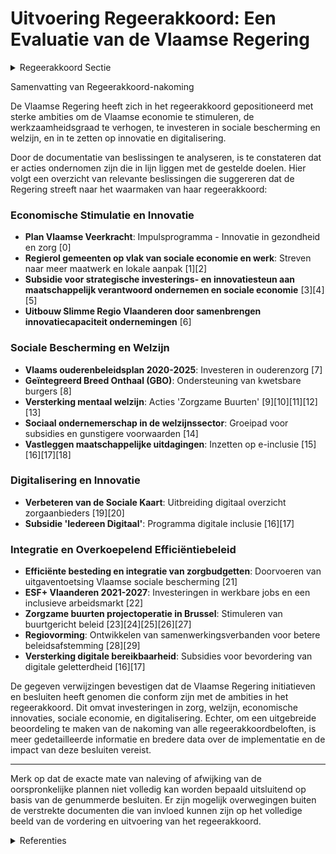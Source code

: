# Uitvoering Regeerakkoord: Een Evaluatie van de Vlaamse Regering

<details>
        <summary>Regeerakkoord Sectie </summary>
        <p>1.1 Uitdagingen en visie Vlaanderen sterk, sociaal en verantwoordelijk De Vlaamse regering heeft steile ambities. We willen aansluiten bij de Scandinavische toplanden in Europa, zowel op het vlak van economie en welvaart als op het vlak van sociale bescherming en welzijn. Onze Vlaamse economie aanzwen-gelen met toekomstgerichte investeringen en het verhogen van onze werkzaamheidsgraad zijn essentieel om de welvaart te creëren die ons in staat stelt om solidair te zijn met de zwakkeren in onze samenleving, met die mensen die tegenslag kennen in het leven en die tijdelijk of permanent hulp nodig hebben. Vlaanderen is alleen sterk als het ook sociaal is. De Vlaamse regering wil elke Vlaming – ongeacht zijn afkomst, overtuiging, leeftijd, handicap of geaardheid – de kans geven zich te ontplooien als individu en als burger in de maatschappij. Vlaanderen zal een warme thuis zijn en zorg dragen voor iedereen die hier geboren wordt, opgroeit, woont, werkt en leeft. Onze gemeenschap laat niemand in de steek. De Vlaamse regering zal stevige budgetten vrijmaken voor een warm en sociaal Vlaanderen via extra investeringen en hervormingen. Voor mensen met een beperking dringen we de wacht-lijsten zo snel mogelijk terug. Voor kwetsbare jongeren investeren we in de capaciteit van de jeugdhulp. Voor mensen met psychische problemen verhogen we het aanbod in de geeste-lijke gezondheidszorg. Voor onze ouderen inves-teren we verder in thuiszorg en kwaliteitsvolle en betaalbare woonzorgcentra met een striktere controle op de dagprijsverhogingen. Voor alle ouders en kinderen evalueren we het nieuwe systeem van de kinderbijslag, boeken we maxi-maal efficiëntiewinsten en evolueren we naar één uitbetalingsactor. We zetten in op een groei van het kinderopvangaanbod, waarbij de betaalbaar-heid, flexibiliteit en leefbaarheid van de opvang vooropgesteld worden. De Vlaamse overheid zal de komende regeerpe-riode sterk inzetten op performantie, resultaats-gericht investeren na bewezen evidentie (meten outcome), vereenvoudiging, innovatie, digitalise-ring, sociaal ondernemerschap volgens de afge-sproken regels en de uitbouw van een Vlaams zorg- en ondersteuningslandschap dat de keuze-vrijheid en de regie van de cliënt voorop stelt. De financiering is in principe persoonsvolgend. De schotten tussen verschillende sectoren werken we maximaal weg om te komen tot een beter geïnte-greerd aanbod. We boeken efficiëntiewinsten op organisatiegebonden financiering en structuren, en herinvesteren deze middelen in zorgfinancie-ring. We blijven verder inzetten op de vermaat-schappelijking van de zorg. Lokale besturen zijn, als overheidsniveau dat het dichtst bij de burger staat, hiervoor onze naaste partners. We versterken hun regierol, die moet onderscheiden worden van hun rol als lokale actor. De Vlaamse overheid reikt de middelen aan om waar mogelijk een buurtgericht, inclusief en warm sociaal beleid te voeren. Voor ouderen ontwikkelen we nieuw ouderenbeleidsplan, dat zich uitstrekt over meerdere domeinen. We maken werk van Health in All Policies. </p>
        </details> 

Samenvatting van Regeerakkoord-nakoming

De Vlaamse Regering heeft zich in het regeerakkoord gepositioneerd met sterke ambities om de Vlaamse economie te stimuleren, de werkzaamheidsgraad te verhogen, te investeren in sociale bescherming en welzijn, en in te zetten op innovatie en digitalisering. 

Door de documentatie van beslissingen te analyseren, is te constateren dat er acties ondernomen zijn die in lijn liggen met de gestelde doelen. Hier volgt een overzicht van relevante beslissingen die suggereren dat de Regering streeft naar het waarmaken van haar regeerakkoord:

### Economische Stimulatie en Innovatie

- **Plan Vlaamse Veerkracht**: Impulsprogramma - Innovatie in gezondheid en zorg \[0\]
- **Regierol gemeenten op vlak van sociale economie en werk**: Streven naar meer maatwerk en lokale aanpak \[1\]\[2\]
- **Subsidie voor strategische investerings- en innovatiesteun aan maatschappelijk verantwoord ondernemen en sociale economie** \[3\]\[4\]\[5\]
- **Uitbouw Slimme Regio Vlaanderen door samenbrengen innovatiecapaciteit ondernemingen** \[6\]

### Sociale Bescherming en Welzijn

- **Vlaams ouderenbeleidsplan 2020-2025**: Investeren in ouderenzorg \[7\]
- **Geïntegreerd Breed Onthaal (GBO)**: Ondersteuning van kwetsbare burgers \[8\]
- **Versterking mentaal welzijn**: Acties 'Zorgzame Buurten' \[9\]\[10\]\[11\]\[12\]\[13\]
- **Sociaal ondernemerschap in de welzijnssector**: Groeipad voor subsidies en gunstigere voorwaarden \[14\]
- **Vastleggen maatschappelijke uitdagingen**: Inzetten op e-inclusie \[15\]\[16\]\[17\]\[18\]

### Digitalisering en Innovatie

- **Verbeteren van de Sociale Kaart**: Uitbreiding digitaal overzicht zorgaanbieders \[19\]\[20\]
- **Subsidie 'Iedereen Digitaal'**: Programma digitale inclusie \[16\]\[17\]

### Integratie en Overkoepelend Efficiëntiebeleid

- **Efficiënte besteding en integratie van zorgbudgetten**: Doorvoeren van uitgaventoetsing Vlaamse sociale bescherming \[21\]
- **ESF+ Vlaanderen 2021-2027**: Investeringen in werkbare jobs en een inclusieve arbeidsmarkt \[22\]
- **Zorgzame buurten projectoperatie in Brussel**: Stimuleren van buurtgericht beleid \[23\]\[24\]\[25\]\[26\]\[27\]
- **Regiovorming**: Ontwikkelen van samenwerkingsverbanden voor betere beleidsafstemming \[28\]\[29\]
- **Versterking digitale bereikbaarheid**: Subsidies voor bevordering van digitale geletterdheid \[16\]\[17\]

De gegeven verwijzingen bevestigen dat de Vlaamse Regering initiatieven en besluiten heeft genomen die conform zijn met de ambities in het regeerakkoord. Dit omvat investeringen in zorg, welzijn, economische innovaties, sociale economie, en digitalisering. Echter, om een uitgebreide beoordeling te maken van de nakoming van alle regeerakkoordbeloften, is meer gedetailleerde informatie en bredere data over de implementatie en de impact van deze besluiten vereist.

---

Merk op dat de exacte mate van naleving of afwijking van de oorspronkelijke plannen niet volledig kan worden bepaald uitsluitend op basis van de genummerde besluiten. Er zijn mogelijk overwegingen buiten de verstrekte documenten die van invloed kunnen zijn op het volledige beeld van de vordering en uitvoering van het regeerakkoord.

<details>
        <summary> Referenties</summary>
        **[\[0\]](https://beslissingenvlaamseregering.vlaanderen.be/?search=Plan%20Vlaamse%20Veerkracht%3A%20Impulsprogramma%20-%20Innovatie%20in%20gezondheid%20en%20zorg&dateOption=select&startDate=2021-06-18T08%3A00%3A00Z&endDate=2021-06-18T08%3A00%3A00Z)** : **(2021-06-18)** Plan Vlaamse Veerkracht: Impulsprogramma - Innovatie in gezondheid en zorg 

**[\[1\]](https://beslissingenvlaamseregering.vlaanderen.be/?search=Regierol%20gemeenten%20op%20vlak%20van%20sociale%20economie%20en%20werk&dateOption=select&startDate=2022-02-04T09%3A00%3A00Z&endDate=2022-02-04T09%3A00%3A00Z)** : **(2022-02-04)** Regierol gemeenten op vlak van sociale economie en werk 

**[\[2\]](https://beslissingenvlaamseregering.vlaanderen.be/?search=Regierol%20gemeenten%20op%20vlak%20van%20sociale%20economie%20en%20werk&dateOption=select&startDate=2022-04-29T08%3A00%3A00Z&endDate=2022-04-29T08%3A00%3A00Z)** : **(2022-04-29)** Regierol gemeenten op vlak van sociale economie en werk 

**[\[3\]](https://beslissingenvlaamseregering.vlaanderen.be/?search=Plan%20Vlaamse%20Veerkracht%3A%20dossiernummer%2016&dateOption=select&startDate=2021-05-28T08%3A00%3A00Z&endDate=2021-05-28T08%3A00%3A00Z)** : **(2021-05-28)** Plan Vlaamse Veerkracht: dossiernummer 16 

**[\[4\]](https://beslissingenvlaamseregering.vlaanderen.be/?search=Voorontwerp%20van%20decreet%20over%20de%20ondersteuning%20van%20sociale%20economie%20en%20maatschappelijk%20verantwoord%20ondernemen&dateOption=select&startDate=2023-07-07T09%3A00%3A00Z&endDate=2023-07-07T09%3A00%3A00Z)** : **(2023-07-07)** Voorontwerp van decreet over de ondersteuning van sociale economie en maatschappelijk verantwoord ondernemen 

**[\[5\]](https://beslissingenvlaamseregering.vlaanderen.be/?search=Voorontwerp%20van%20decreet%20over%20de%20ondersteuning%20van%20sociale%20economie%20en%20maatschappelijk%20verantwoord%20ondernemen&dateOption=select&startDate=2023-10-20T08%3A00%3A00Z&endDate=2023-10-20T08%3A00%3A00Z)** : **(2023-10-20)** Voorontwerp van decreet over de ondersteuning van sociale economie en maatschappelijk verantwoord ondernemen 

**[\[6\]](https://beslissingenvlaamseregering.vlaanderen.be/?search=Plan%20Vlaamse%20Veerkracht%3A%20Uitbouw%20Slimme%20Regio%20Vlaanderen%20door%20samenbrengen%20innovatiecapaciteit%20ondernemingen%20en%20stimuleren%20implementatie%20en%20kennisopbouw%20bij%20lokale%20besturen&dateOption=select&startDate=2021-06-04T08%3A00%3A00Z&endDate=2021-06-04T08%3A00%3A00Z)** : **(2021-06-04)** Plan Vlaamse Veerkracht: Uitbouw Slimme Regio Vlaanderen door samenbrengen innovatiecapaciteit ondernemingen en stimuleren implementatie en kennisopbouw bij lokale besturen 

**[\[7\]]** : **(2020-06-26)**  

**[\[8\]](https://beslissingenvlaamseregering.vlaanderen.be/?search=Plan%20Vlaamse%20Veerkracht%3A%20Subsidi%C3%ABring%20en%20ondersteuning%20van%20de%20lokale%20besturen%20in%20functie%20van%20het%20realiseren%20van%20samenwerkingsverbanden%20ge%C3%AFntegreerd%20breed%20onthaal%20in%20heel%20Vlaanderen%20en%20Brussel&dateOption=select&startDate=2021-07-16T06%3A00%3A00Z&endDate=2021-07-16T06%3A00%3A00Z)** : **(2021-07-16)** Plan Vlaamse Veerkracht: Subsidiëring en ondersteuning van de lokale besturen in functie van het realiseren van samenwerkingsverbanden geïntegreerd breed onthaal in heel Vlaanderen en Brussel 

**[\[9\]](https://beslissingenvlaamseregering.vlaanderen.be/?search=Plan%20Vlaamse%20Veerkracht%3A%20versterking%20mentaal%20welzijn%20via%20acties%20%27Zorgzame%20Buurten%27&dateOption=select&startDate=2021-04-30T08%3A00%3A00Z&endDate=2021-04-30T08%3A00%3A00Z)** : **(2021-04-30)** Plan Vlaamse Veerkracht: versterking mentaal welzijn via acties 'Zorgzame Buurten' 

**[\[10\]](https://beslissingenvlaamseregering.vlaanderen.be/?search=Plan%20Vlaamse%20Veerkracht%3A%20subsidie%20Koning%20Boudewijnstichting%20voor%20project%20%27zorgzame%20buurten%27&dateOption=select&startDate=2021-12-10T09%3A00%3A00Z&endDate=2021-12-10T09%3A00%3A00Z)** : **(2021-12-10)** Plan Vlaamse Veerkracht: subsidie Koning Boudewijnstichting voor project 'zorgzame buurten' 

**[\[11\]](https://beslissingenvlaamseregering.vlaanderen.be/?search=Plan%20Vlaamse%20Veerkracht%3A%20Versterking%20mentaal%20welzijn%20door%20zorgzame%20buurten&dateOption=select&startDate=2022-03-18T09%3A00%3A00Z&endDate=2022-03-18T09%3A00%3A00Z)** : **(2022-03-18)** Plan Vlaamse Veerkracht: Versterking mentaal welzijn door zorgzame buurten 

**[\[12\]](https://beslissingenvlaamseregering.vlaanderen.be/?search=Plan%20Vlaamse%20Veerkracht%3A%20subsidie%20Vlaamse%20Gemeenschapscommissie%20voor%20uitvoering%20projectoproep%20%27zorgzame%20buurten%27&dateOption=select&startDate=2021-07-02T08%3A00%3A00Z&endDate=2021-07-02T08%3A00%3A00Z)** : **(2021-07-02)** Plan Vlaamse Veerkracht: subsidie Vlaamse Gemeenschapscommissie voor uitvoering projectoproep 'zorgzame buurten' 

**[\[13\]](https://beslissingenvlaamseregering.vlaanderen.be/?search=Plan%20Vlaamse%20Veerkracht%3A%20Zorgzame%20buurten&dateOption=select&startDate=2022-06-03T08%3A00%3A00Z&endDate=2022-06-03T08%3A00%3A00Z)** : **(2022-06-03)** Plan Vlaamse Veerkracht: Zorgzame buurten 

**[\[14\]](https://beslissingenvlaamseregering.vlaanderen.be/?search=Sociaal%20ondernemerschap%20in%20de%20welzijnssector%3A%20groeipad&dateOption=select&startDate=2020-03-06T09%3A00%3A00Z&endDate=2020-03-06T09%3A00%3A00Z)** : **(2020-03-06)** Sociaal ondernemerschap in de welzijnssector: groeipad 

**[\[15\]](https://beslissingenvlaamseregering.vlaanderen.be/?search=Vastleggen%20maatschappelijke%20uitdagingen%20in%20het%20kader%20van%20projectsubsidies%20sociaal-cultureel%20volwassenenwerk&dateOption=select&startDate=2022-01-21T09%3A00%3A00Z&endDate=2022-01-21T09%3A00%3A00Z)** : **(2022-01-21)** Vastleggen maatschappelijke uitdagingen in het kader van projectsubsidies sociaal-cultureel volwassenenwerk 

**[\[16\]](https://beslissingenvlaamseregering.vlaanderen.be/?search=Plan%20Vlaamse%20Veerkracht%3A%20Investeren%20in%20mediawijsheid%20van%20de%20Vlaming&dateOption=select&startDate=2021-04-02T08%3A00%3A00Z&endDate=2021-04-02T08%3A00%3A00Z)** : **(2021-04-02)** Plan Vlaamse Veerkracht: Investeren in mediawijsheid van de Vlaming 

**[\[17\]](https://beslissingenvlaamseregering.vlaanderen.be/?search=Plan%20Vlaamse%20Veerkracht%3A%20toewijzing%20middelen%20%27Iedereen%20Digitaal%27&dateOption=select&startDate=2021-07-16T06%3A00%3A00Z&endDate=2021-07-16T06%3A00%3A00Z)** : **(2021-07-16)** Plan Vlaamse Veerkracht: toewijzing middelen 'Iedereen Digitaal' 

**[\[18\]](https://beslissingenvlaamseregering.vlaanderen.be/?search=Maatschappelijke%20uitdagingen%20projectsubsidies%20sociaal-cultureel%20volwassenenwerk%3A%20e-inclusie&dateOption=select&startDate=2021-01-22T09%3A00%3A00Z&endDate=2021-01-22T09%3A00%3A00Z)** : **(2021-01-22)** Maatschappelijke uitdagingen projectsubsidies sociaal-cultureel volwassenenwerk: e-inclusie 

**[\[19\]](https://beslissingenvlaamseregering.vlaanderen.be/?search=Plan%20Vlaamse%20Veerkracht%3A%20Verbeteren%20van%20de%20Sociale%20Kaart&dateOption=select&startDate=2022-12-02T09%3A00%3A00Z&endDate=2022-12-02T09%3A00%3A00Z)** : **(2022-12-02)** Plan Vlaamse Veerkracht: Verbeteren van de Sociale Kaart 

**[\[20\]](https://beslissingenvlaamseregering.vlaanderen.be/?search=Aanwijzing%20dienst%20belast%20met%20de%20operationalisering%20van%20de%20sociale%20kaart&dateOption=select&startDate=2020-01-24T09%3A00%3A00Z&endDate=2020-01-24T09%3A00%3A00Z)** : **(2020-01-24)** Aanwijzing dienst belast met de operationalisering van de sociale kaart 

**[\[21\]](https://beslissingenvlaamseregering.vlaanderen.be/?search=Plan%20Vlaamse%20Veerkracht%3A%20uitgaventoetsing%20Vlaamse%20sociale%20bescherming&dateOption=select&startDate=2022-12-16T09%3A00%3A00Z&endDate=2022-12-16T09%3A00%3A00Z)** : **(2022-12-16)** Plan Vlaamse Veerkracht: uitgaventoetsing Vlaamse sociale bescherming 

**[\[22\]](https://beslissingenvlaamseregering.vlaanderen.be/?search=Programma%20ESF%2B%20Vlaanderen%202021-2027%20%28Europees%20Sociaal%20Fonds%29&dateOption=select&startDate=2021-12-17T09%3A00%3A00Z&endDate=2021-12-17T09%3A00%3A00Z)** : **(2021-12-17)** Programma ESF+ Vlaanderen 2021-2027 (Europees Sociaal Fonds) 

**[\[23\]](https://beslissingenvlaamseregering.vlaanderen.be/?search=Plan%20Vlaamse%20Veerkracht%3A%20Uitrol%20uitbreidingsbeleid%202021%20voor%20personen%20met%20een%20handicap%20met%20ondersteuningsnoden&dateOption=select&startDate=2021-07-16T06%3A00%3A00Z&endDate=2021-07-16T06%3A00%3A00Z)** : **(2021-07-16)** Plan Vlaamse Veerkracht: Uitrol uitbreidingsbeleid 2021 voor personen met een handicap met ondersteuningsnoden 

**[\[24\]](https://beslissingenvlaamseregering.vlaanderen.be/?search=Vlaamse%20sociale%20bescherming%3A%20integratie%20initiatieven%20beschut%20wonen%2C%20multidisciplinaire%20begeleidingsequipes%20palliatieve%20verzorging%20en%20rolstoeladviesteams&dateOption=select&startDate=2023-07-14T08%3A00%3A00Z&endDate=2023-07-14T08%3A00%3A00Z)** : **(2023-07-14)** Vlaamse sociale bescherming: integratie initiatieven beschut wonen, multidisciplinaire begeleidingsequipes palliatieve verzorging en rolstoeladviesteams 

**[\[25\]](https://beslissingenvlaamseregering.vlaanderen.be/?search=Vlaamse%20sociale%20bescherming%3A%20integratie%20initiatieven%20beschut%20wonen%2C%20multidisciplinaire%20begeleidingsequipes%20palliatieve%20verzorging%20en%20rolstoeladviesteams&dateOption=select&startDate=2023-11-10T09%3A00%3A00Z&endDate=2023-11-10T09%3A00%3A00Z)** : **(2023-11-10)** Vlaamse sociale bescherming: integratie initiatieven beschut wonen, multidisciplinaire begeleidingsequipes palliatieve verzorging en rolstoeladviesteams 

**[\[26\]](https://beslissingenvlaamseregering.vlaanderen.be/?search=Plan%20Vlaamse%20Veerkracht%3A%20dossier%20157&dateOption=select&startDate=2021-05-21T08%3A00%3A00Z&endDate=2021-05-21T08%3A00%3A00Z)** : **(2021-05-21)** Plan Vlaamse Veerkracht: dossier 157 

**[\[27\]](https://beslissingenvlaamseregering.vlaanderen.be/?search=Visienota%20%27Vlaanderen%20en%20het%20Verenigd%20Koninkrijk%27&dateOption=select&startDate=2022-05-06T08%3A00%3A00Z&endDate=2022-05-06T08%3A00%3A00Z)** : **(2022-05-06)** Visienota 'Vlaanderen en het Verenigd Koninkrijk' 

**[\[28\]](https://beslissingenvlaamseregering.vlaanderen.be/?search=Regiovorming%3A%20afbakening%20referentieregio%E2%80%99s%20en%20vervolgtraject&dateOption=select&startDate=2021-03-12T09%3A00%3A00Z&endDate=2021-03-12T09%3A00%3A00Z)** : **(2021-03-12)** Regiovorming: afbakening referentieregio’s en vervolgtraject 

**[\[29\]](https://beslissingenvlaamseregering.vlaanderen.be/?search=Regiovorming%20met%20intergemeentelijke%20en%20bovenlokale%20samenwerking&dateOption=select&startDate=2020-10-09T08%3A00%3A00Z&endDate=2020-10-09T08%3A00%3A00Z)** : **(2020-10-09)** Regiovorming met intergemeentelijke en bovenlokale samenwerking 
        </details> 

